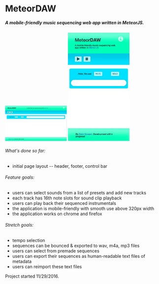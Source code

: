 # MeteorDAW

##### A mobile-friendly music sequencing web app written in MeteorJS. 

<img src="./public/screenshots/desktopScreenshot.png" alt="App Screenshot on Desktop" style="max-width: 200px;width:200px;"/>
<img src="./public/screenshots/mobileScreenshot.png" alt="App Screenshot on Mobile" style="max-width: 200px;width:200px;"/>

###### What's done so far:
- initial page layout -- header, footer, control bar

###### Feature goals:
- users can select sounds from a list of presets and add new tracks
- each track has 16th note slots for sound clip playback
- users can play back their sequenced instrumentals
- the application is mobile-friendly with smooth use above 320px width
- the application works on chrome and firefox

###### Stretch goals:
- tempo selection
- sequences can be bounced & exported to wav, m4a, mp3 files
- users can select from premade sequences 
- users can export their sequences as human-readable text files of metadata
- users can reimport these text files

Project started 11/29/2016.